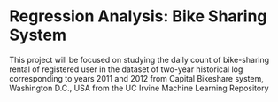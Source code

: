 # Regression Analysis: Bike Sharing System
This project will be focused on studying the daily count of bike-sharing rental of registered user in the dataset of two-year historical log corresponding to years 2011 and 2012 from Capital Bikeshare system, Washington D.C., USA from the UC Irvine Machine Learning Repository
